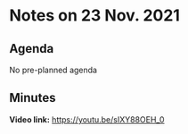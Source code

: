 # Notes on 23 Nov. 2021

## Agenda

No pre-planned agenda

## Minutes

**Video link:** https://youtu.be/sIXY88OEH_0